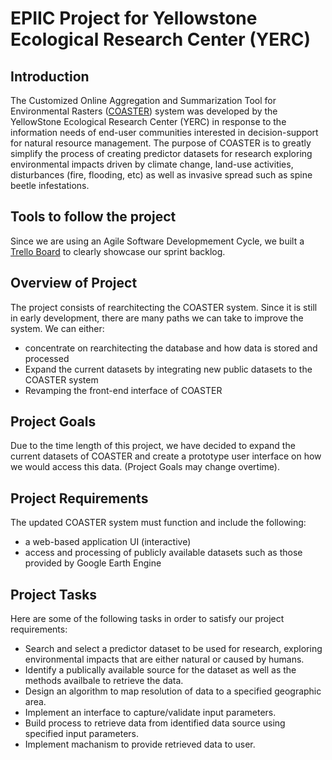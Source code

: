 # EPIIC Project for Yellowstone Ecological Research Center (YERC)

## Introduction
The Customized Online Aggregation and Summarization Tool for Environmental Rasters (<a href="https://www.scirp.org/journal/paperinformation.aspx?paperid=26321">COASTER</a>) system was developed by the YellowStone Ecological Research Center (YERC) in response to the information needs of end-user communities interested in decision-support for natural resource management. The purpose of COASTER is to greatly simplify the process of creating predictor datasets for research exploring environmental impacts driven by climate change, land-use activities, disturbances (fire, flooding, etc) as well as invasive spread such as spine beetle infestations.

## Tools to follow the project
Since we are using an Agile Software Developmement Cycle, we built a <a href="https://trello.com/b/PMgDugQn/esof-423-epiic">Trello Board</a> to clearly showcase our sprint backlog. 

## Overview of Project
The project consists of rearchitecting the COASTER system. Since it is still in early development, there are many paths we can take to improve the system. We can either: 
* concentrate on rearchitecting the database and how data is stored and processed
* Expand the current datasets by integrating new public datasets to the COASTER system
* Revamping the front-end interface of COASTER

## Project Goals
Due to the time length of this project, we have decided to expand the current datasets of COASTER and create a prototype user interface on how we would access this data. (Project Goals may change overtime). 

## Project Requirements
The updated COASTER system must function and include the following:
* a web-based application UI (interactive)
* access and processing of publicly available datasets such as those provided by Google Earth Engine

## Project Tasks
Here are some of the following tasks in order to satisfy our project requirements:
* Search and select a predictor dataset to be used for research, exploring environmental impacts that are either natural or caused by humans.
* Identify a publically available source for the dataset as well as the methods availbale to retrieve the data.
* Design an algorithm to map resolution of data to a specified geographic area.
* Implement an interface to capture/validate input parameters.
* Build process to retrieve data from identified data source using specified input parameters.
* Implement machanism to provide retrieved data to user.
